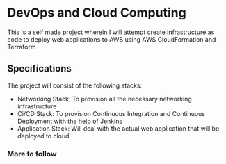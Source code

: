 # DevOps and Cloud Computing
This is a self made project wherein I will attempt create infrastructure as code to deploy web applications to AWS using AWS CloudFormation and Terraform

## Specifications
The project will consist of the following stacks:
- Networking Stack: To provision all the necessary networking infrastructure
- Ci/CD Stack: To provision Continuous Integration and Continuous Deployment with the help of Jenkins
- Application Stack: Will deal with the actual web application that will be deployed to cloud

### More to follow
